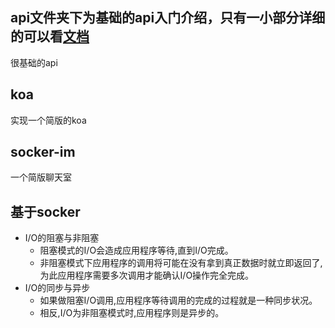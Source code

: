 ## api文件夹下为基础的api入门介绍，只有一小部分详细的可以看[文档](https://nodejs.org/)
很基础的api

## koa
实现一个简版的koa

## socker-im
一个简版聊天室

## 基于socker
- I/O的阻塞与非阻塞  
  - 阻塞模式的I/O会造成应用程序等待,直到I/O完成。
  - 非阻塞模式下应用程序的调用将可能在没有拿到真正数据时就立即返回了,为此应用程序需要多次调用才能确认I/O操作完全完成。
- I/O的同步与异步
  - 如果做阻塞I/O调用,应用程序等待调用的完成的过程就是一种同步状况。
  - 相反,I/O为非阻塞模式时,应用程序则是异步的。

